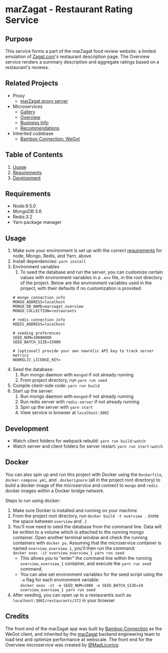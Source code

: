 # marZagat - Restaurant Rating Service

## Purpose  

This service forms a part of the marZagat food review website: a limited emulation of [Zagat.com](https://zagat.com)'s restaurant description page. The Overview service renders a summary description and aggregate ratings based on a restaurant's reviews.

## Related Projects

  - Proxy
    - [marZagat proxy server](https://github.com/marZagat/proxy-moriah)
  - Microservices
    - [Gallery](https://github.com/marZagat/Gallery)
    - [Overview](https://github.com/bamboo-connection/overview)
    - [Business Info](https://github.com/marZagat/businessinfo)
    - [Recommendations](https://github.com/marZagat/recommendations)
  - Inherited codebase
    - [Bamboo Connection: WeGot](https://github.com/bamboo-connection)

## Table of Contents

  1. [Usage](#Usage)
  1. [Requirements](#requirements)
  1. [Development](#development)

## Requirements

- Node:9.5.0
- MongoDB:3.6
- Redis:3.2
- Yarn package manager

## Usage

1. Make sure your environment is set up with the correct [requirements](#requirements) for node, Mongo, Redis, and Yarn, above
1. Install dependencies: `yarn install`
1. Environment variables
    1. To seed the database and run the server, you can customize certain values with environment variables in a `.env` file, in the root directory of the project. Below are the environment variables used in the project, with their defaults if no customization is provided:
    ```
    # mongo connection info
    MONGO_ADDRESS=localhost
    MONGO_DB_NAME=marzagat_overview
    MONGO_COLLECTION=restaurants

    # redis connection info
    REDIS_ADDRESS=localhost

    # seeding preferences
    SEED_NUM=10000000
    SEED_BATCH_SIZE=15000

    # [optional] provide your own newrelic API key to track server metrics
    NEWRELIC_LICENSE_KEY=
    ```
1. Seed the database:  
    1. Run mongo daemon with `mongod` if not already running
    1. From project directory, run `yarn run seed`
1. Compile client-side code: `yarn run build`
1. Start up the server:
    1. Run mongo daemon with `mongod` if not already running
    1. Run redis server with `redis-server` if not already running
    1. Spin up the server with `yarn start`
    1. View service in browser at `localhost:3002`

## Development

- Watch client folders for webpack rebuild: `yarn run build:watch`
- Watch server and client folders for server restart: `yarn run start:watch`

## Docker

You can also spin up and run this project with Docker using the `Dockerfile`, `docker-compose.yml`, and `.dockerignore` (all in the project root directory) to build a docker image of the microservice and connect to `mongo` and `redis` docker images within a Docker bridge network.

Steps to run using docker:  

1. Make sure Docker is installed and running on your machine
1. From the project root directory, run `docker build -t overview .` (note the space between `overview` and `.`)
1. You'll now need to seed the database from the command line. Data will be written to a volume which is attached to the running mongo container. Open another terminal window and check the running containers with `docker ps`. Assuming that the microservice container is named `overview_overview_1`, you'll then run the command:  
  `docker exec -it overview_overview_1 yarn run seed`
    - This allows you to "enter" the command line within the running `overview_overview_1` container, and execute the `yarn run seed` command.  
    - You can alse set environment variables for the seed script using the `-e` flag for each environment variable:  
  `docker exec -it -e SEED_NUM=1000 -e SEED_BATCH_SIZE=10 overview_overview_1 yarn run seed`  
1. After seeding, you can open up to a restaurantis such as `localhost:3002/restaurants/372` in your browser

## Credits
The front end of the marZagat app was built by [Bamboo Connection](https://github.com/bamboo-connection) as the WeGot client, and inherited by the [marZagat](https://github.com/marZagat) backend engineering team to load test and optimize performance at webscale. The front end for the Overview microservice was created by [@MadLicorice](https://github.com/MadLicorice).
